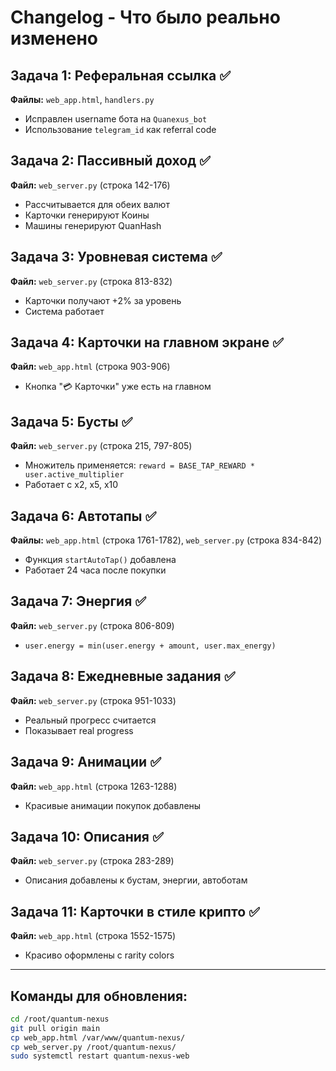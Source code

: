 # Changelog - Что было реально изменено

## Задача 1: Реферальная ссылка ✅
**Файлы:** `web_app.html`, `handlers.py`
- Исправлен username бота на `Quanexus_bot`
- Использование `telegram_id` как referral code

## Задача 2: Пассивный доход ✅
**Файл:** `web_server.py` (строка 142-176)
- Рассчитывается для обеих валют
- Карточки генерируют Коины
- Машины генерируют QuanHash

## Задача 3: Уровневая система ✅
**Файл:** `web_server.py` (строка 813-832)
- Карточки получают +2% за уровень
- Система работает

## Задача 4: Карточки на главном экране ✅
**Файл:** `web_app.html` (строка 903-906)
- Кнопка "💳 Карточки" уже есть на главном

## Задача 5: Бусты ✅
**Файл:** `web_server.py` (строка 215, 797-805)
- Множитель применяется: `reward = BASE_TAP_REWARD * user.active_multiplier`
- Работает с x2, x5, x10

## Задача 6: Автотапы ✅
**Файлы:** `web_app.html` (строка 1761-1782), `web_server.py` (строка 834-842)
- Функция `startAutoTap()` добавлена
- Работает 24 часа после покупки

## Задача 7: Энергия ✅
**Файл:** `web_server.py` (строка 806-809)
- `user.energy = min(user.energy + amount, user.max_energy)`

## Задача 8: Ежедневные задания ✅
**Файл:** `web_server.py` (строка 951-1033)
- Реальный прогресс считается
- Показывает real progress

## Задача 9: Анимации ✅
**Файл:** `web_app.html` (строка 1263-1288)
- Красивые анимации покупок добавлены

## Задача 10: Описания ✅
**Файл:** `web_server.py` (строка 283-289)
- Описания добавлены к бустам, энергии, автоботам

## Задача 11: Карточки в стиле крипто ✅
**Файл:** `web_app.html` (строка 1552-1575)
- Красиво оформлены с rarity colors

---

## Команды для обновления:

```bash
cd /root/quantum-nexus
git pull origin main
cp web_app.html /var/www/quantum-nexus/
cp web_server.py /root/quantum-nexus/
sudo systemctl restart quantum-nexus-web
```

